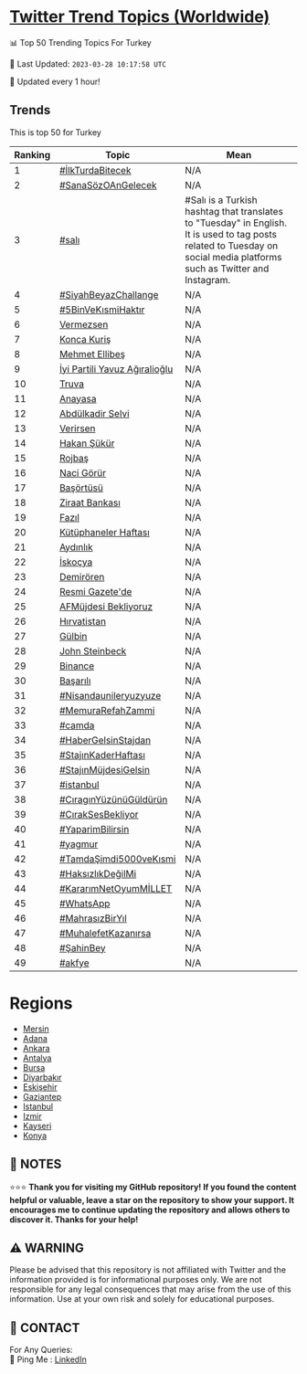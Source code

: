 [Twitter Trend Topics (Worldwide)](https://github.com/ErcinDedeoglu/Twitter-Trend-Topics)
==========


📊 Top 50 Trending Topics For Turkey

📆 Last Updated: `2023-03-28 10:17:58 UTC`

🔧 Updated every 1 hour!


## Trends

This is top 50 for Turkey

| Ranking | Topic | Mean |
| ------- | ------------ | ------------ |
| 1 | [#İlkTurdaBitecek](http://twitter.com/search?q=%23%c4%b0lkTurdaBitecek) | N/A |
| 2 | [#SanaSözOAnGelecek](http://twitter.com/search?q=%23SanaS%c3%b6zOAnGelecek) | N/A |
| 3 | [#salı](http://twitter.com/search?q=%23sal%c4%b1) | #Salı is a Turkish hashtag that translates to "Tuesday" in English. It is used to tag posts related to Tuesday on social media platforms such as Twitter and Instagram. |
| 4 | [#SiyahBeyazChallange](http://twitter.com/search?q=%23SiyahBeyazChallange) | N/A |
| 5 | [#5BinVeKısmiHaktır](http://twitter.com/search?q=%235BinVeK%c4%b1smiHakt%c4%b1r) | N/A |
| 6 | [Vermezsen](http://twitter.com/search?q=Vermezsen) | N/A |
| 7 | [Konca Kuriş](http://twitter.com/search?q=Konca+Kuri%c5%9f) | N/A |
| 8 | [Mehmet Ellibeş](http://twitter.com/search?q=Mehmet+Ellibe%c5%9f) | N/A |
| 9 | [İyi Partili Yavuz Ağıralioğlu](http://twitter.com/search?q=%c4%b0yi+Partili+Yavuz+A%c4%9f%c4%b1ralio%c4%9flu) | N/A |
| 10 | [Truva](http://twitter.com/search?q=Truva) | N/A |
| 11 | [Anayasa](http://twitter.com/search?q=Anayasa) | N/A |
| 12 | [Abdülkadir Selvi](http://twitter.com/search?q=Abd%c3%bclkadir+Selvi) | N/A |
| 13 | [Verirsen](http://twitter.com/search?q=Verirsen) | N/A |
| 14 | [Hakan Şükür](http://twitter.com/search?q=Hakan+%c5%9e%c3%bck%c3%bcr) | N/A |
| 15 | [Rojbaş](http://twitter.com/search?q=Rojba%c5%9f) | N/A |
| 16 | [Naci Görür](http://twitter.com/search?q=Naci+G%c3%b6r%c3%bcr) | N/A |
| 17 | [Başörtüsü](http://twitter.com/search?q=Ba%c5%9f%c3%b6rt%c3%bcs%c3%bc) | N/A |
| 18 | [Ziraat Bankası](http://twitter.com/search?q=Ziraat+Bankas%c4%b1) | N/A |
| 19 | [Fazıl](http://twitter.com/search?q=Faz%c4%b1l) | N/A |
| 20 | [Kütüphaneler Haftası](http://twitter.com/search?q=K%c3%bct%c3%bcphaneler+Haftas%c4%b1) | N/A |
| 21 | [Aydınlık](http://twitter.com/search?q=Ayd%c4%b1nl%c4%b1k) | N/A |
| 22 | [İskoçya](http://twitter.com/search?q=%c4%b0sko%c3%a7ya) | N/A |
| 23 | [Demirören](http://twitter.com/search?q=Demir%c3%b6ren) | N/A |
| 24 | [Resmi Gazete'de](http://twitter.com/search?q=Resmi+Gazete%27de) | N/A |
| 25 | [AFMüjdesi Bekliyoruz](http://twitter.com/search?q=AFM%c3%bcjdesi+Bekliyoruz) | N/A |
| 26 | [Hırvatistan](http://twitter.com/search?q=H%c4%b1rvatistan) | N/A |
| 27 | [Gülbin](http://twitter.com/search?q=G%c3%bclbin) | N/A |
| 28 | [John Steinbeck](http://twitter.com/search?q=John+Steinbeck) | N/A |
| 29 | [Binance](http://twitter.com/search?q=Binance) | N/A |
| 30 | [Başarılı](http://twitter.com/search?q=Ba%c5%9far%c4%b1l%c4%b1) | N/A |
| 31 | [#Nisandaunileryuzyuze](http://twitter.com/search?q=%23Nisandaunileryuzyuze) | N/A |
| 32 | [#MemuraRefahZammi](http://twitter.com/search?q=%23MemuraRefahZammi) | N/A |
| 33 | [#camda](http://twitter.com/search?q=%23camda) | N/A |
| 34 | [#HaberGelsinStajdan](http://twitter.com/search?q=%23HaberGelsinStajdan) | N/A |
| 35 | [#StajınKaderHaftası](http://twitter.com/search?q=%23Staj%c4%b1nKaderHaftas%c4%b1) | N/A |
| 36 | [#StajınMüjdesiGelsin](http://twitter.com/search?q=%23Staj%c4%b1nM%c3%bcjdesiGelsin) | N/A |
| 37 | [#istanbul](http://twitter.com/search?q=%23istanbul) | N/A |
| 38 | [#CıragınYüzünüGüldürün](http://twitter.com/search?q=%23C%c4%b1rag%c4%b1nY%c3%bcz%c3%bcn%c3%bcG%c3%bcld%c3%bcr%c3%bcn) | N/A |
| 39 | [#CırakSesBekliyor](http://twitter.com/search?q=%23C%c4%b1rakSesBekliyor) | N/A |
| 40 | [#YaparimBilirsin](http://twitter.com/search?q=%23YaparimBilirsin) | N/A |
| 41 | [#yagmur](http://twitter.com/search?q=%23yagmur) | N/A |
| 42 | [#TamdaŞimdi5000veKısmi](http://twitter.com/search?q=%23Tamda%c5%9eimdi5000veK%c4%b1smi) | N/A |
| 43 | [#HaksızlıkDeğilMi](http://twitter.com/search?q=%23Haks%c4%b1zl%c4%b1kDe%c4%9filMi) | N/A |
| 44 | [#KararımNetOyumMİLLET](http://twitter.com/search?q=%23Karar%c4%b1mNetOyumM%c4%b0LLET) | N/A |
| 45 | [#WhatsApp](http://twitter.com/search?q=%23WhatsApp) | N/A |
| 46 | [#MahrasızBirYıl](http://twitter.com/search?q=%23Mahras%c4%b1zBirY%c4%b1l) | N/A |
| 47 | [#MuhalefetKazanırsa](http://twitter.com/search?q=%23MuhalefetKazan%c4%b1rsa) | N/A |
| 48 | [#ŞahinBey](http://twitter.com/search?q=%23%c5%9eahinBey) | N/A |
| 49 | [#akfye](http://twitter.com/search?q=%23akfye) | N/A |



# Regions

* [Mersin](</Turkey/Mersin.md>)
* [Adana](</Turkey/Adana.md>)
* [Ankara](</Turkey/Ankara.md>)
* [Antalya](</Turkey/Antalya.md>)
* [Bursa](</Turkey/Bursa.md>)
* [Diyarbakır](</Turkey/Diyarbakır.md>)
* [Eskişehir](</Turkey/Eskişehir.md>)
* [Gaziantep](</Turkey/Gaziantep.md>)
* [Istanbul](</Turkey/Istanbul.md>)
* [Izmir](</Turkey/Izmir.md>)
* [Kayseri](</Turkey/Kayseri.md>)
* [Konya](</Turkey/Konya.md>)



## 📝 NOTES

⭐⭐⭐ **Thank you for visiting my GitHub repository! If you found the content helpful or valuable, leave a star on the repository to show your support. It encourages me to continue updating the repository and allows others to discover it. Thanks for your help!**


## ⚠️ WARNING

Please be advised that this repository is not affiliated with Twitter and the information provided is for informational purposes only. We are not responsible for any legal consequences that may arise from the use of this information. Use at your own risk and solely for educational purposes.


## 📨 CONTACT

 For Any Queries:  
            🏓 Ping Me : [LinkedIn](https://www.linkedin.com/in/ercindedeoglu/)
